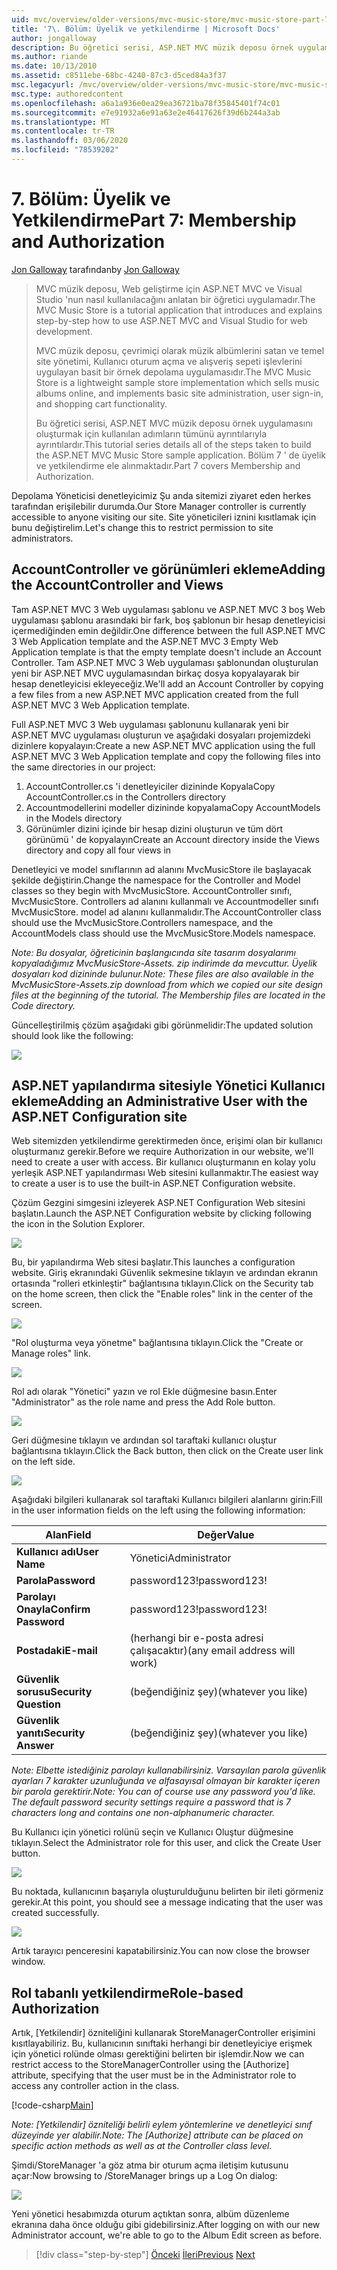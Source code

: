 ```yaml
---
uid: mvc/overview/older-versions/mvc-music-store/mvc-music-store-part-7
title: '7\. Bölüm: Üyelik ve yetkilendirme | Microsoft Docs'
author: jongalloway
description: Bu öğretici serisi, ASP.NET MVC müzik deposu örnek uygulamasını oluşturmak için kullanılan adımların tümünü ayrıntılarıyla ayrıntılardır. Bölüm 7 ' de üyelik ve yetkilendirme ele alınmaktadır.
ms.author: riande
ms.date: 10/13/2010
ms.assetid: c8511ebe-68bc-4240-87c3-d5ced84a3f37
msc.legacyurl: /mvc/overview/older-versions/mvc-music-store/mvc-music-store-part-7
msc.type: authoredcontent
ms.openlocfilehash: a6a1a936e0ea29ea36721ba78f35845401f74c01
ms.sourcegitcommit: e7e91932a6e91a63e2e46417626f39d6b244a3ab
ms.translationtype: MT
ms.contentlocale: tr-TR
ms.lasthandoff: 03/06/2020
ms.locfileid: "78539202"
---
```

# <a name="part-7-membership-and-authorization"></a><span data-ttu-id="38e21-104">7\. Bölüm: Üyelik ve Yetkilendirme</span><span class="sxs-lookup"><span data-stu-id="38e21-104">Part 7: Membership and Authorization</span></span>

<span data-ttu-id="38e21-105">[Jon Galloway](https://github.com/jongalloway) tarafından</span><span class="sxs-lookup"><span data-stu-id="38e21-105">by [Jon Galloway](https://github.com/jongalloway)</span></span>

> <span data-ttu-id="38e21-106">MVC müzik deposu, Web geliştirme için ASP.NET MVC ve Visual Studio 'nun nasıl kullanılacağını anlatan bir öğretici uygulamadır.</span><span class="sxs-lookup"><span data-stu-id="38e21-106">The MVC Music Store is a tutorial application that introduces and explains step-by-step how to use ASP.NET MVC and Visual Studio for web development.</span></span>  
>   
> <span data-ttu-id="38e21-107">MVC müzik deposu, çevrimiçi olarak müzik albümlerini satan ve temel site yönetimi, Kullanıcı oturum açma ve alışveriş sepeti işlevlerini uygulayan basit bir örnek depolama uygulamasıdır.</span><span class="sxs-lookup"><span data-stu-id="38e21-107">The MVC Music Store is a lightweight sample store implementation which sells music albums online, and implements basic site administration, user sign-in, and shopping cart functionality.</span></span>  
>   
> <span data-ttu-id="38e21-108">Bu öğretici serisi, ASP.NET MVC müzik deposu örnek uygulamasını oluşturmak için kullanılan adımların tümünü ayrıntılarıyla ayrıntılardır.</span><span class="sxs-lookup"><span data-stu-id="38e21-108">This tutorial series details all of the steps taken to build the ASP.NET MVC Music Store sample application.</span></span> <span data-ttu-id="38e21-109">Bölüm 7 ' de üyelik ve yetkilendirme ele alınmaktadır.</span><span class="sxs-lookup"><span data-stu-id="38e21-109">Part 7 covers Membership and Authorization.</span></span>

<span data-ttu-id="38e21-110">Depolama Yöneticisi denetleyicimiz Şu anda sitemizi ziyaret eden herkes tarafından erişilebilir durumda.</span><span class="sxs-lookup"><span data-stu-id="38e21-110">Our Store Manager controller is currently accessible to anyone visiting our site.</span></span> <span data-ttu-id="38e21-111">Site yöneticileri iznini kısıtlamak için bunu değiştirelim.</span><span class="sxs-lookup"><span data-stu-id="38e21-111">Let's change this to restrict permission to site administrators.</span></span>

## <a name="adding-the-accountcontroller-and-views"></a><span data-ttu-id="38e21-112">AccountController ve görünümleri ekleme</span><span class="sxs-lookup"><span data-stu-id="38e21-112">Adding the AccountController and Views</span></span>

<span data-ttu-id="38e21-113">Tam ASP.NET MVC 3 Web uygulaması şablonu ve ASP.NET MVC 3 boş Web uygulaması şablonu arasındaki bir fark, boş şablonun bir hesap denetleyicisi içermediğinden emin değildir.</span><span class="sxs-lookup"><span data-stu-id="38e21-113">One difference between the full ASP.NET MVC 3 Web Application template and the ASP.NET MVC 3 Empty Web Application template is that the empty template doesn't include an Account Controller.</span></span> <span data-ttu-id="38e21-114">Tam ASP.NET MVC 3 Web uygulaması şablonundan oluşturulan yeni bir ASP.NET MVC uygulamasından birkaç dosya kopyalayarak bir hesap denetleyicisi ekleyeceğiz.</span><span class="sxs-lookup"><span data-stu-id="38e21-114">We'll add an Account Controller by copying a few files from a new ASP.NET MVC application created from the full ASP.NET MVC 3 Web Application template.</span></span>

<span data-ttu-id="38e21-115">Full ASP.NET MVC 3 Web uygulaması şablonunu kullanarak yeni bir ASP.NET MVC uygulaması oluşturun ve aşağıdaki dosyaları projemizdeki dizinlere kopyalayın:</span><span class="sxs-lookup"><span data-stu-id="38e21-115">Create a new ASP.NET MVC application using the full ASP.NET MVC 3 Web Application template and copy the following files into the same directories in our project:</span></span>

1. <span data-ttu-id="38e21-116">AccountController.cs 'i denetleyiciler dizininde Kopyala</span><span class="sxs-lookup"><span data-stu-id="38e21-116">Copy AccountController.cs in the Controllers directory</span></span>
2. <span data-ttu-id="38e21-117">Accountmodellerini modeller dizininde kopyalama</span><span class="sxs-lookup"><span data-stu-id="38e21-117">Copy AccountModels in the Models directory</span></span>
3. <span data-ttu-id="38e21-118">Görünümler dizini içinde bir hesap dizini oluşturun ve tüm dört görünümü ' de kopyalayın</span><span class="sxs-lookup"><span data-stu-id="38e21-118">Create an Account directory inside the Views directory and copy all four views in</span></span>

<span data-ttu-id="38e21-119">Denetleyici ve model sınıflarının ad alanını MvcMusicStore ile başlayacak şekilde değiştirin.</span><span class="sxs-lookup"><span data-stu-id="38e21-119">Change the namespace for the Controller and Model classes so they begin with MvcMusicStore.</span></span> <span data-ttu-id="38e21-120">AccountController sınıfı, MvcMusicStore. Controllers ad alanını kullanmalı ve Accountmodeller sınıfı MvcMusicStore. model ad alanını kullanmalıdır.</span><span class="sxs-lookup"><span data-stu-id="38e21-120">The AccountController class should use the MvcMusicStore.Controllers namespace, and the AccountModels class should use the MvcMusicStore.Models namespace.</span></span>

<span data-ttu-id="38e21-121">*Note: Bu dosyalar, öğreticinin başlangıcında site tasarım dosyalarımı kopyaladığımız MvcMusicStore-Assets. zip indirimde da mevcuttur. Üyelik dosyaları kod dizininde bulunur.*</span><span class="sxs-lookup"><span data-stu-id="38e21-121">*Note: These files are also available in the MvcMusicStore-Assets.zip download from which we copied our site design files at the beginning of the tutorial. The Membership files are located in the Code directory.*</span></span>

<span data-ttu-id="38e21-122">Güncelleştirilmiş çözüm aşağıdaki gibi görünmelidir:</span><span class="sxs-lookup"><span data-stu-id="38e21-122">The updated solution should look like the following:</span></span>

![](mvc-music-store-part-7/_static/image1.png)

## <a name="adding-an-administrative-user-with-the-aspnet-configuration-site"></a><span data-ttu-id="38e21-123">ASP.NET yapılandırma sitesiyle Yönetici Kullanıcı ekleme</span><span class="sxs-lookup"><span data-stu-id="38e21-123">Adding an Administrative User with the ASP.NET Configuration site</span></span>

<span data-ttu-id="38e21-124">Web sitemizden yetkilendirme gerektirmeden önce, erişimi olan bir kullanıcı oluşturmanız gerekir.</span><span class="sxs-lookup"><span data-stu-id="38e21-124">Before we require Authorization in our website, we'll need to create a user with access.</span></span> <span data-ttu-id="38e21-125">Bir kullanıcı oluşturmanın en kolay yolu yerleşik ASP.NET yapılandırması Web sitesini kullanmaktır.</span><span class="sxs-lookup"><span data-stu-id="38e21-125">The easiest way to create a user is to use the built-in ASP.NET Configuration website.</span></span>

<span data-ttu-id="38e21-126">Çözüm Gezgini simgesini izleyerek ASP.NET Configuration Web sitesini başlatın.</span><span class="sxs-lookup"><span data-stu-id="38e21-126">Launch the ASP.NET Configuration website by clicking following the icon in the Solution Explorer.</span></span>

![](mvc-music-store-part-7/_static/image2.png)

<span data-ttu-id="38e21-127">Bu, bir yapılandırma Web sitesi başlatır.</span><span class="sxs-lookup"><span data-stu-id="38e21-127">This launches a configuration website.</span></span> <span data-ttu-id="38e21-128">Giriş ekranındaki Güvenlik sekmesine tıklayın ve ardından ekranın ortasında "rolleri etkinleştir" bağlantısına tıklayın.</span><span class="sxs-lookup"><span data-stu-id="38e21-128">Click on the Security tab on the home screen, then click the "Enable roles" link in the center of the screen.</span></span>

![](mvc-music-store-part-7/_static/image3.png)

<span data-ttu-id="38e21-129">"Rol oluşturma veya yönetme" bağlantısına tıklayın.</span><span class="sxs-lookup"><span data-stu-id="38e21-129">Click the "Create or Manage roles" link.</span></span>

![](mvc-music-store-part-7/_static/image4.png)

<span data-ttu-id="38e21-130">Rol adı olarak "Yönetici" yazın ve rol Ekle düğmesine basın.</span><span class="sxs-lookup"><span data-stu-id="38e21-130">Enter "Administrator" as the role name and press the Add Role button.</span></span>

![](mvc-music-store-part-7/_static/image5.png)

<span data-ttu-id="38e21-131">Geri düğmesine tıklayın ve ardından sol taraftaki kullanıcı oluştur bağlantısına tıklayın.</span><span class="sxs-lookup"><span data-stu-id="38e21-131">Click the Back button, then click on the Create user link on the left side.</span></span>

![](mvc-music-store-part-7/_static/image6.png)

<span data-ttu-id="38e21-132">Aşağıdaki bilgileri kullanarak sol taraftaki Kullanıcı bilgileri alanlarını girin:</span><span class="sxs-lookup"><span data-stu-id="38e21-132">Fill in the user information fields on the left using the following information:</span></span>

| <span data-ttu-id="38e21-133">**Alan**</span><span class="sxs-lookup"><span data-stu-id="38e21-133">**Field**</span></span> | <span data-ttu-id="38e21-134">**Değer**</span><span class="sxs-lookup"><span data-stu-id="38e21-134">**Value**</span></span> |
| --- | --- |
| <span data-ttu-id="38e21-135">**Kullanıcı adı**</span><span class="sxs-lookup"><span data-stu-id="38e21-135">**User Name**</span></span> | <span data-ttu-id="38e21-136">Yönetici</span><span class="sxs-lookup"><span data-stu-id="38e21-136">Administrator</span></span> |
| <span data-ttu-id="38e21-137">**Parola**</span><span class="sxs-lookup"><span data-stu-id="38e21-137">**Password**</span></span> | <span data-ttu-id="38e21-138">password123!</span><span class="sxs-lookup"><span data-stu-id="38e21-138">password123!</span></span> |
| <span data-ttu-id="38e21-139">**Parolayı Onayla**</span><span class="sxs-lookup"><span data-stu-id="38e21-139">**Confirm Password**</span></span> | <span data-ttu-id="38e21-140">password123!</span><span class="sxs-lookup"><span data-stu-id="38e21-140">password123!</span></span> |
| <span data-ttu-id="38e21-141">**Postadaki**</span><span class="sxs-lookup"><span data-stu-id="38e21-141">**E-mail**</span></span> | <span data-ttu-id="38e21-142">(herhangi bir e-posta adresi çalışacaktır)</span><span class="sxs-lookup"><span data-stu-id="38e21-142">(any email address will work)</span></span> |
| <span data-ttu-id="38e21-143">**Güvenlik sorusu**</span><span class="sxs-lookup"><span data-stu-id="38e21-143">**Security Question**</span></span> | <span data-ttu-id="38e21-144">(beğendiğiniz şey)</span><span class="sxs-lookup"><span data-stu-id="38e21-144">(whatever you like)</span></span> |
| <span data-ttu-id="38e21-145">**Güvenlik yanıtı**</span><span class="sxs-lookup"><span data-stu-id="38e21-145">**Security Answer**</span></span> | <span data-ttu-id="38e21-146">(beğendiğiniz şey)</span><span class="sxs-lookup"><span data-stu-id="38e21-146">(whatever you like)</span></span> |

<span data-ttu-id="38e21-147">*Note: Elbette istediğiniz parolayı kullanabilirsiniz. Varsayılan parola güvenlik ayarları 7 karakter uzunluğunda ve alfasayısal olmayan bir karakter içeren bir parola gerektirir.*</span><span class="sxs-lookup"><span data-stu-id="38e21-147">*Note: You can of course use any password you'd like. The default password security settings require a password that is 7 characters long and contains one non-alphanumeric character.*</span></span>

<span data-ttu-id="38e21-148">Bu Kullanıcı için yönetici rolünü seçin ve Kullanıcı Oluştur düğmesine tıklayın.</span><span class="sxs-lookup"><span data-stu-id="38e21-148">Select the Administrator role for this user, and click the Create User button.</span></span>

![](mvc-music-store-part-7/_static/image7.png)

<span data-ttu-id="38e21-149">Bu noktada, kullanıcının başarıyla oluşturulduğunu belirten bir ileti görmeniz gerekir.</span><span class="sxs-lookup"><span data-stu-id="38e21-149">At this point, you should see a message indicating that the user was created successfully.</span></span>

![](mvc-music-store-part-7/_static/image8.png)

<span data-ttu-id="38e21-150">Artık tarayıcı penceresini kapatabilirsiniz.</span><span class="sxs-lookup"><span data-stu-id="38e21-150">You can now close the browser window.</span></span>

## <a name="role-based-authorization"></a><span data-ttu-id="38e21-151">Rol tabanlı yetkilendirme</span><span class="sxs-lookup"><span data-stu-id="38e21-151">Role-based Authorization</span></span>

<span data-ttu-id="38e21-152">Artık, [Yetkilendir] özniteliğini kullanarak StoreManagerController erişimini kısıtlayabiliriz. Bu, kullanıcının sınıftaki herhangi bir denetleyiciye erişmek için yönetici rolünde olması gerektiğini belirten bir işlemdir.</span><span class="sxs-lookup"><span data-stu-id="38e21-152">Now we can restrict access to the StoreManagerController using the [Authorize] attribute, specifying that the user must be in the Administrator role to access any controller action in the class.</span></span>

[!code-csharp[Main](mvc-music-store-part-7/samples/sample1.cs)]

<span data-ttu-id="38e21-153">*Note: [Yetkilendir] özniteliği belirli eylem yöntemlerine ve denetleyici sınıf düzeyinde yer alabilir.*</span><span class="sxs-lookup"><span data-stu-id="38e21-153">*Note: The [Authorize] attribute can be placed on specific action methods as well as at the Controller class level.*</span></span>

<span data-ttu-id="38e21-154">Şimdi/StoreManager 'a göz atma bir oturum açma iletişim kutusunu açar:</span><span class="sxs-lookup"><span data-stu-id="38e21-154">Now browsing to /StoreManager brings up a Log On dialog:</span></span>

![](mvc-music-store-part-7/_static/image9.png)

<span data-ttu-id="38e21-155">Yeni yönetici hesabımızda oturum açtıktan sonra, albüm düzenleme ekranına daha önce olduğu gibi gidebilirsiniz.</span><span class="sxs-lookup"><span data-stu-id="38e21-155">After logging on with our new Administrator account, we're able to go to the Album Edit screen as before.</span></span>

> [!div class="step-by-step"]
> <span data-ttu-id="38e21-156">[Önceki](mvc-music-store-part-6.md)
> [İleri](mvc-music-store-part-8.md)</span><span class="sxs-lookup"><span data-stu-id="38e21-156">[Previous](mvc-music-store-part-6.md)
[Next](mvc-music-store-part-8.md)</span></span>
